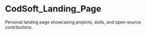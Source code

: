 # CodSoft_Landing_Page
Personal landing page showcasing projects, skills, and open-source contributions.
